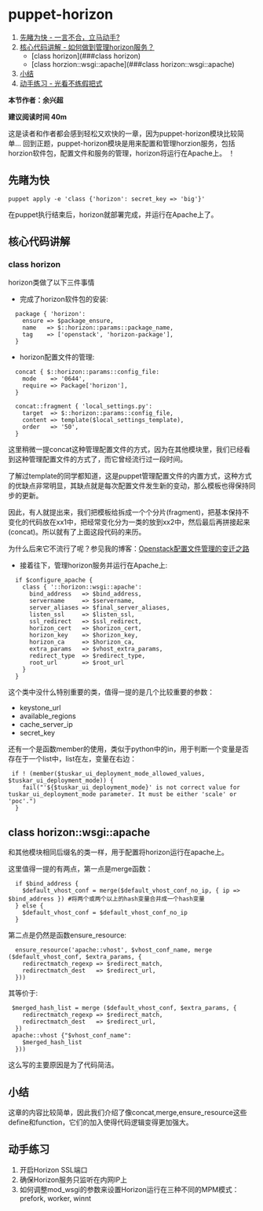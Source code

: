 # puppet-horizon

1. [先睹为快 - 一言不合，立马动手?](#先睹为快)
2. [核心代码讲解 - 如何做到管理horizon服务？](#核心代码讲解)
   - [class horizon](###class horizon)
   - [class horzion::wsgi::apache](###class horizon::wsgi::apache)
3. [小结](##小结)
4. [动手练习 - 光看不练假把式](##动手练习)

**本节作者：余兴超**    

**建议阅读时间 40m**

这是读者和作者都会感到轻松又欢快的一章，因为puppet-horizon模块比较简单...
回到正题，puppet-horizon模块是用来配置和管理horzion服务，包括horzion软件包，配置文件和服务的管理，horizon将运行在Apache上。
！[](../images/03/horizon.png "Horizon")

## 先睹为快

```puppet
puppet apply -e 'class {'horizon': secret_key => 'big'}'
```

在puppet执行结束后，horizon就部署完成，并运行在Apache上了。

## 核心代码讲解

### class horizon

horizon类做了以下三件事情

- 完成了horizon软件包的安装:

```puppet
  package { 'horizon':
    ensure => $package_ensure,
    name   => $::horizon::params::package_name,
    tag    => ['openstack', 'horizon-package'],
  }
```

- horizon配置文件的管理:

```puppet
  concat { $::horizon::params::config_file:
    mode    => '0644',
    require => Package['horizon'],
  }

  concat::fragment { 'local_settings.py':
    target  => $::horizon::params::config_file,
    content => template($local_settings_template),
    order   => '50',
  }
```

这里稍微一提concat这种管理配置文件的方式，因为在其他模块里，我们已经看到这种管理配置文件的方式了，而它曾经流行过一段时间。

了解过template的同学都知道，这是puppet管理配置文件的内置方式，这种方式的优缺点非常明显，其缺点就是每次配置文件发生新的变动，那么模板也得保持同步的更新。

因此，有人就提出来，我们把模板给拆成一个个分片(fragment)，把基本保持不变化的代码放在xx1中，把经常变化分为一类的放到xx2中，然后最后再拼接起来(concat)。所以就有了上面这段代码的来历。

为什么后来它不流行了呢？参见我的博客：[Openstack配置文件管理的变迁之路](http://www.cnblogs.com/yuxc/p/3650660.html)

- 接着往下，管理horizon服务并运行在Apache上:

```puppet
  if $configure_apache {
    class { '::horizon::wsgi::apache':
      bind_address   => $bind_address,
      servername     => $servername,
      server_aliases => $final_server_aliases,
      listen_ssl     => $listen_ssl,
      ssl_redirect   => $ssl_redirect,
      horizon_cert   => $horizon_cert,
      horizon_key    => $horizon_key,
      horizon_ca     => $horizon_ca,
      extra_params   => $vhost_extra_params,
      redirect_type  => $redirect_type,
      root_url       => $root_url
    }
  }
```

这个类中没什么特别重要的类，值得一提的是几个比较重要的参数：

- keystone_url
- available_regions
- cache_server_ip
- secret_key

还有一个是函数member的使用，类似于python中的in，用于判断一个变量是否存在于一个list中，list在左，变量在右边：

```puppet
 if ! (member($tuskar_ui_deployment_mode_allowed_values, $tuskar_ui_deployment_mode)) {
    fail("'${$tuskar_ui_deployment_mode}' is not correct value for tuskar_ui_deployment_mode parameter. It must be either 'scale' or 'poc'.")
  }
```


## class horizon::wsgi::apache

和其他模块相同后缀名的类一样，用于配置将horizon运行在apache上。

这里值得一提的有两点，第一点是merge函数：

```puppet
  if $bind_address {
    $default_vhost_conf = merge($default_vhost_conf_no_ip, { ip => $bind_address }) #将两个或两个以上的hash变量合并成一个hash变量
  } else {
    $default_vhost_conf = $default_vhost_conf_no_ip
  }
```

第二点是仍然是函数ensure_resource:

```puppet
  ensure_resource('apache::vhost', $vhost_conf_name, merge ($default_vhost_conf, $extra_params, {
    redirectmatch_regexp => $redirect_match,
    redirectmatch_dest   => $redirect_url,
  }))
```

其等价于:

```puppet
 $merged_hash_list = merge ($default_vhost_conf, $extra_params, {
    redirectmatch_regexp => $redirect_match,
    redirectmatch_dest   => $redirect_url,
  })
 apache::vhost {"$vhost_conf_name":
    $merged_hash_list
  }))
```
这么写的主要原因是为了代码简洁。

## 小结

   这章的内容比较简单，因此我们介绍了像concat,merge,ensure_resource这些define和function，它们的加入使得代码逻辑变得更加强大。

## 动手练习

1. 开启Horizon SSL端口
2. 确保Horizon服务只监听在内网IP上
3. 如何调整mod_wsgi的参数来设置Horizon运行在三种不同的MPM模式：prefork, worker, winnt
